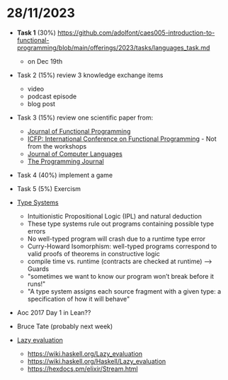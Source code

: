 # 28/11/2023

 


- **Task 1** (30%) https://github.com/adolfont/caes005-introduction-to-functional-programming/blob/main/offerings/2023/tasks/languages_task.md
   - on Dec 19th
 
    
- Task 2 (15%) review 3 knowledge exchange items
  - video
  - podcast episode
  - blog post
- Task 3 (15%) review one scientific paper from:
  - [Journal of Functional Programming](https://scholar.google.com/citations?hl=en&view_op=list_hcore&venue=yzdEqktbJzoJ.2023)
  - [ICFP: International Conference on Functional Programming](https://dl.acm.org/conference/icfp/proceedings) - Not from the workshops
  - [Journal of Computer Languages](https://www.sciencedirect.com/journal/journal-of-computer-languages)
  - [The Programming Journal](https://programming-journal.org/)
- Task 4 (40%) implement a game
- Task 5 (5%) Exercism
- [Type Systems](https://kmicinski.com/cis352-f23/assets/slides/types.pdf)
  - Intuitionistic Propositional Logic (IPL) and natural deduction 
  - These type systems rule out programs containing possible type errors
  - No well-typed program will crash due to a runtime type error
  - Curry-Howard Isomorphism: well-typed programs correspond to valid proofs of theorems in constructive logic
  - compile time vs. runtime (contracts are checked at runtime) --> Guards
  - "sometimes we want to know our program won’t break before it runs!"
  - "A type system assigns each source fragment with a given type: a specification of how it will behave"

- Aoc 2017 Day 1 in Lean??


- Bruce Tate (probably next week)


- [Lazy evaluation](https://chat.openai.com/share/62fcb401-501f-4f7c-b595-fcd6c018483c)
  - https://wiki.haskell.org/Lazy_evaluation
  - https://wiki.haskell.org/Haskell/Lazy_evaluation
  - https://hexdocs.pm/elixir/Stream.html
